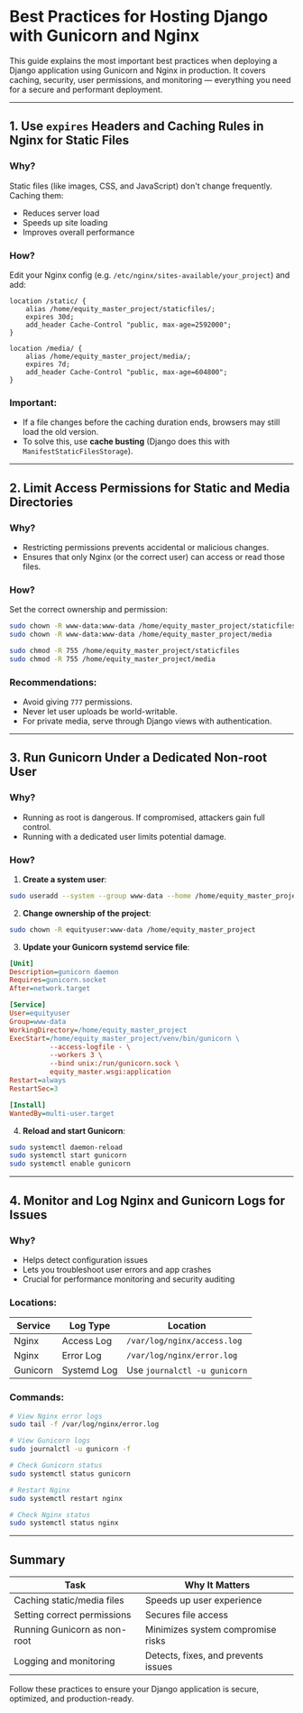 # Best Practices for Hosting Django with Gunicorn and Nginx

This guide explains the most important best practices when deploying a Django application using Gunicorn and Nginx in production. It covers caching, security, user permissions, and monitoring — everything you need for a secure and performant deployment.

---

## 1. Use `expires` Headers and Caching Rules in Nginx for Static Files

### Why?

Static files (like images, CSS, and JavaScript) don't change frequently. Caching them:

* Reduces server load
* Speeds up site loading
* Improves overall performance

### How?

Edit your Nginx config (e.g. `/etc/nginx/sites-available/your_project`) and add:

```nginx
location /static/ {
    alias /home/equity_master_project/staticfiles/;
    expires 30d;
    add_header Cache-Control "public, max-age=2592000";
}

location /media/ {
    alias /home/equity_master_project/media/;
    expires 7d;
    add_header Cache-Control "public, max-age=604800";
}
```

### Important:

* If a file changes before the caching duration ends, browsers may still load the old version.
* To solve this, use **cache busting** (Django does this with `ManifestStaticFilesStorage`).

---

## 2. Limit Access Permissions for Static and Media Directories

### Why?

* Restricting permissions prevents accidental or malicious changes.
* Ensures that only Nginx (or the correct user) can access or read those files.

### How?

Set the correct ownership and permission:

```bash
sudo chown -R www-data:www-data /home/equity_master_project/staticfiles
sudo chown -R www-data:www-data /home/equity_master_project/media

sudo chmod -R 755 /home/equity_master_project/staticfiles
sudo chmod -R 755 /home/equity_master_project/media
```

### Recommendations:

* Avoid giving `777` permissions.
* Never let user uploads be world-writable.
* For private media, serve through Django views with authentication.

---

## 3. Run Gunicorn Under a Dedicated Non-root User

### Why?

* Running as root is dangerous. If compromised, attackers gain full control.
* Running with a dedicated user limits potential damage.

### How?

1. **Create a system user**:

```bash
sudo useradd --system --group www-data --home /home/equity_master_project equityuser
```

2. **Change ownership of the project**:

```bash
sudo chown -R equityuser:www-data /home/equity_master_project
```

3. **Update your Gunicorn systemd service file**:

```ini
[Unit]
Description=gunicorn daemon
Requires=gunicorn.socket
After=network.target

[Service]
User=equityuser
Group=www-data
WorkingDirectory=/home/equity_master_project
ExecStart=/home/equity_master_project/venv/bin/gunicorn \
          --access-logfile - \
          --workers 3 \
          --bind unix:/run/gunicorn.sock \
          equity_master.wsgi:application
Restart=always
RestartSec=3

[Install]
WantedBy=multi-user.target
```

4. **Reload and start Gunicorn**:

```bash
sudo systemctl daemon-reload
sudo systemctl start gunicorn
sudo systemctl enable gunicorn
```

---

## 4. Monitor and Log Nginx and Gunicorn Logs for Issues

### Why?

* Helps detect configuration issues
* Lets you troubleshoot user errors and app crashes
* Crucial for performance monitoring and security auditing

### Locations:

| Service  | Log Type    | Location                     |
| -------- | ----------- | ---------------------------- |
| Nginx    | Access Log  | `/var/log/nginx/access.log`  |
| Nginx    | Error Log   | `/var/log/nginx/error.log`   |
| Gunicorn | Systemd Log | Use `journalctl -u gunicorn` |

### Commands:

```bash
# View Nginx error logs
sudo tail -f /var/log/nginx/error.log

# View Gunicorn logs
sudo journalctl -u gunicorn -f

# Check Gunicorn status
sudo systemctl status gunicorn

# Restart Nginx
sudo systemctl restart nginx

# Check Nginx status
sudo systemctl status nginx
```

---

## Summary

| Task                         | Why It Matters                      |
| ---------------------------- | ----------------------------------- |
| Caching static/media files   | Speeds up user experience           |
| Setting correct permissions  | Secures file access                 |
| Running Gunicorn as non-root | Minimizes system compromise risks   |
| Logging and monitoring       | Detects, fixes, and prevents issues |

Follow these practices to ensure your Django application is secure, optimized, and production-ready.
